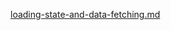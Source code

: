 [loading-state-and-data-fetching.md](https://raw.githubusercontent.com/BioPhoton/rx-angular/master/libs/state/docs/snippets/loading-state-and-data-fetching.md ':include')
